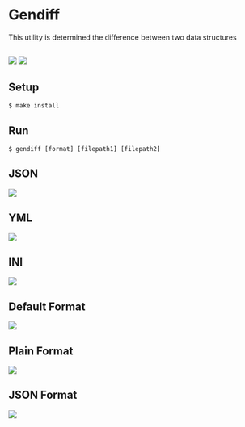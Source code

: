 # Gendiff
This utility is determined the difference between two data structures
<h2></h2>
<a href="https://github.com/disheg/Gendiff/actions">
<img src="https://github.com/disheg/Gendiff/workflows/Node/badge.svg" /></a>
<a href="https://codeclimate.com/github/disheg/Gendiff/maintainability"><img src="https://api.codeclimate.com/v1/badges/af58a95d23213128e353/maintainability" /></a>
<h2>Setup</h2>
<code>$ make install</code>
<h2>Run</h2>
<code>$ gendiff [format] [filepath1] [filepath2]</code>

<h2>JSON</h2>
<a href="https://asciinema.org/a/DXCYo83JX1hE2pcagpqL3sonr" target="_blank"><img src="https://asciinema.org/a/DXCYo83JX1hE2pcagpqL3sonr.svg" /></a>
<h2>YML</h2>
<a href="https://asciinema.org/a/wknSzlFA21vyk5Y6wiVNb5z7j" target="_blank"><img src="https://asciinema.org/a/wknSzlFA21vyk5Y6wiVNb5z7j.svg" /></a>
<h2>INI</h2>
<a href="https://asciinema.org/a/rzpyXFJ5f2iMtA8lSjW2AYK8j" target="_blank"><img src="https://asciinema.org/a/rzpyXFJ5f2iMtA8lSjW2AYK8j.svg" /></a>
<h2>Default Format</h2>
<a href="https://asciinema.org/a/3qydhOG5JCLxyv7qsd5uvdcmD" target="_blank"><img src="https://asciinema.org/a/3qydhOG5JCLxyv7qsd5uvdcmD.svg" /></a>
<h2>Plain Format</h2>
<a href="https://asciinema.org/a/87MMiPnDmmwKiqTohbE103cGz" target="_blank"><img src="https://asciinema.org/a/87MMiPnDmmwKiqTohbE103cGz.svg" /></a>
<h2>JSON Format</h2>
<a href="https://asciinema.org/a/p3xb8lXNIjNGRPMQo8Zb8eHhe" target="_blank"><img src="https://asciinema.org/a/p3xb8lXNIjNGRPMQo8Zb8eHhe.svg" /></a>
